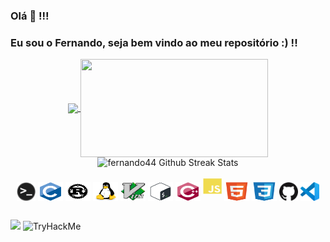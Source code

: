   ### Olá 👋 !!!
  ### Eu sou o Fernando, seja bem vindo ao meu repositório :) !!
  <div align="center">
    <a href="https://github.com/fernando44">
    <img align="center" src="https://github-readme-stats.vercel.app/api?username=fernando44&count_private=true&show_icons=true&theme=chartreuse-dark" 
         width="400" />
    </a>
    <a href="https://github.com/fernando44">
    <img align="center" src="https://github-readme-stats.vercel.app/api/top-langs/?username=fernando44&layout=compact&theme=chartreuse-dark&langs_count=8"width="300"height="157" />
  </a>
     <img alt="fernando44 Github Streak Stats" src="http://github-readme-streak-stats.herokuapp.com/?user=fernando44&theme=chartreuse-dark" />
  </div>
   
 <div style="display: inline_block" align="center"><br>
   <img align="center" alt="fernando44-terminal" height="30" width="30px" src="https://raw.githubusercontent.com/github/explore/80688e429a7d4ef2fca1e82350fe8e3517d3494d/topics/terminal/terminal.png" />
  <img align="center" alt="fernando44-c" height="30" width="40" src="https://raw.githubusercontent.com/devicons/devicon/master/icons/c/c-original.svg">
  <img align="center" alt="fernando44-rust" height="30" width="40" src="https://raw.githubusercontent.com/devicons/devicon/master/icons/rust/rust-plain.svg">
  <img align="center" alt="fernando44-linux" height="30" width="40" src="https://raw.githubusercontent.com/devicons/devicon/master/icons/linux/linux-original.svg">
  <img align="center" alt="fernando44-vim" height="30" width="40" src="https://raw.githubusercontent.com/devicons/devicon/master/icons/vim/vim-original.svg"> 
  <img align="center" alt="fernando44-bash" height="30" width="40" src="https://raw.githubusercontent.com/devicons/devicon/master/icons/bash/bash-original.svg">
  <img align="center" alt="fernando44-cpp" height="30" width="40" src="https://raw.githubusercontent.com/devicons/devicon/master/icons/cplusplus/cplusplus-original.svg">
  <img aling="center" alt="fernando44-JS" height="25" width="30" src="https://raw.githubusercontent.com/devicons/devicon/master/icons/javascript/javascript-plain.svg"/>
   <img align="center" alt="fernando44-HTML" height="30" width="40" src="https://raw.githubusercontent.com/devicons/devicon/master/icons/html5/html5-original.svg">
  <img align="center" alt="fernando44-CSS" height="30" width="40" src="https://raw.githubusercontent.com/devicons/devicon/master/icons/css3/css3-original.svg">
   <img align="center" alt="fernando44-GitHub" height="30" width="30" src="https://raw.githubusercontent.com/github/explore/78df643247d429f6cc873026c0622819ad797942/topics/github/github.png" />
   <img align="center" alt="fernando44-VisualStudioCode" height="30" width="30" src="https://raw.githubusercontent.com/github/explore/80688e429a7d4ef2fca1e82350fe8e3517d3494d/topics/visual-studio-code/visual-studio-code.png" />

</div> 
  
  ##
  
  <div>
      <a href="https://www.linkedin.com/in/fernando-chiareli-ferreira-4aa09a1b1/" target="_blank"><img src="https://img.shields.io/badge/-LinkedIn-%230077B5?style=for-the-badge&logo=linkedin&logoColor=white" target="_blank"></a> 
      <img src="https://tryhackme-badges.s3.amazonaws.com/fernandoCF.png" alt="TryHackMe" width="20%">
     
  </div>
  
